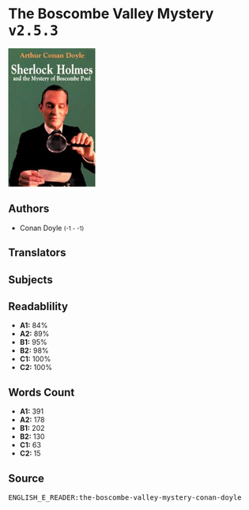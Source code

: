 # The Boscombe Valley Mystery <kbd>v2.5.3</kbd>

![](./cover.medium.jpg "")

## Authors


 - Conan Doyle <small>(-1 - -1)</small>

## Translators



## Subjects



## Readablility


 - **A1:** 84%
 - **A2:** 89%
 - **B1:** 95%
 - **B2:** 98%
 - **C1:** 100%
 - **C2:** 100%

## Words Count


 - **A1:** 391
 - **A2:** 178
 - **B1:** 202
 - **B2:** 130
 - **C1:** 63
 - **C2:** 15

## Source


<kbd>ENGLISH_E_READER:the-boscombe-valley-mystery-conan-doyle</kbd>
